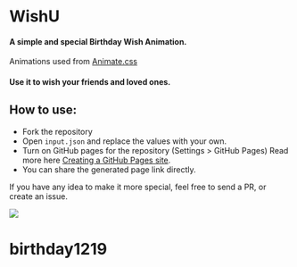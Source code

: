 # WishU
#### A simple and special Birthday Wish Animation.
Animations used from [Animate.css](https://animate.style/)
#### Use it to wish your friends and loved ones.
## How to use:
* Fork the repository
* Open `input.json` and replace the values with your own.
* Turn on GitHub pages for the repository (Settings > GitHub Pages) Read more here [Creating a GitHub Pages site](https://docs.github.com/en/pages/getting-started-with-github-pages/creating-a-github-pages-site).
* You can share the generated page link directly.

If you have any idea to make it more special, feel free to send a PR, or create an issue.

![](https://github.com/Architrixs/WishU/blob/main/01152%20Happy%20Birthday.svg)
# birthday1219
